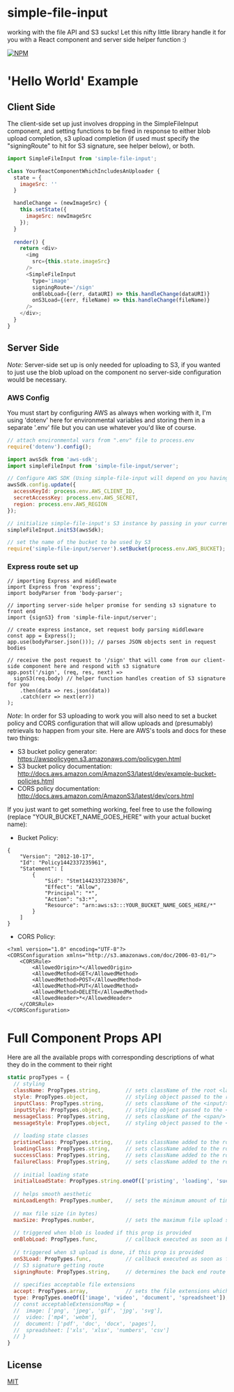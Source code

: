 # simple-file-input
working with the file API and S3 sucks! Let this nifty little library handle it for you with a React component and server side helper function :) 

[![NPM][nodei-image]][nodei-url]

# 'Hello World' Example
## Client Side
The client-side set up just involves dropping in the SimpleFileInput component, and setting functions to be fired in response to either blob upload completion, s3 upload completion (if used must specify the "signingRoute" to hit for S3 signature, see helper below), or both.
```js
import SimpleFileInput from 'simple-file-input';

class YourReactComponentWhichIncludesAnUploader {
  state = {
    imageSrc: ''
  }

  handleChange = (newImageSrc) {
    this.setState({
      imageSrc: newImageSrc
    });
  }
  
  render() {
    return <div>
      <img
        src={this.state.imageSrc}
      />
      <SimpleFileInput
        type='image'
        signingRoute='/sign'
        onBlobLoad={(err, dataURI) => this.handleChange(dataURI)}
        onS3Load={(err, fileName) => this.handleChange(fileName)}
      />
    </div>;
  }
}
```

## Server Side
*Note:* Server-side set up is only needed for uploading to S3, if you wanted to just use the blob upload on the component no server-side configuration would be necessary.

### AWS Config
You must start by configuring AWS as always when working with it, I'm using 'dotenv' here for environmental variables and storing them in a separate '.env' file but you can use whatever you'd like of course.
``` js
// attach environmental vars from ".env" file to process.env
require('dotenv').config();

import awsSdk from 'aws-sdk';
import simpleFileInput from 'simple-file-input/server';

// Configure AWS SDK (Using simple-file-input will depend on you having provided these three configuration properties)
awsSdk.config.update({
  accessKeyId: process.env.AWS_CLIENT_ID,
  secretAccessKey: process.env.AWS_SECRET,
  region: process.env.AWS_REGION
});

// initialize simple-file-input's S3 instance by passing in your current aws-sdk instance
simpleFileInput.initS3(awsSdk);

// set the name of the bucket to be used by S3
require('simple-file-input/server').setBucket(process.env.AWS_BUCKET);
```

### Express route set up

```
// importing Express and middlewate
import Express from 'express';
import bodyParser from 'body-parser';

// importing server-side helper promise for sending s3 signature to front end
import {signS3} from 'simple-file-input/server';

// create express instance, set request body parsing middleware
const app = Express();
app.use(bodyParser.json())); // parses JSON objects sent in request bodies

// receive the post request to '/sign' that will come from our client-side component here and respond with s3 signature
app.post('/sign', (req, res, next) =>
  signS3(req.body) // helper function handles creation of S3 signature for you
    .then(data => res.json(data))
    .catch(err => next(err))
);
```
*Note*: In order for S3 uploading to work you will also need to set a bucket policy and CORS configuration that will allow uploads and (presumably) retrievals to happen from your site.  Here are AWS's tools and docs for these two things:
* S3 bucket policy generator: <a href="https://awspolicygen.s3.amazonaws.com/policygen.html">https://awspolicygen.s3.amazonaws.com/policygen.html</a>
* S3 bucket policy documentation: <a href="http://docs.aws.amazon.com/AmazonS3/latest/dev/example-bucket-policies.html">http://docs.aws.amazon.com/AmazonS3/latest/dev/example-bucket-policies.html</a>
* CORS policy documentation: <a href="http://docs.aws.amazon.com/AmazonS3/latest/dev/cors.html">http://docs.aws.amazon.com/AmazonS3/latest/dev/cors.html</a>

If you just want to get something working, feel free to use the following (replace "YOUR_BUCKET_NAME_GOES_HERE" with your actual bucket name):
* Bucket Policy:
```
{
	"Version": "2012-10-17",
	"Id": "Policy1442337235961",
	"Statement": [
		{
			"Sid": "Stmt1442337233076",
			"Effect": "Allow",
			"Principal": "*",
			"Action": "s3:*",
			"Resource": "arn:aws:s3:::YOUR_BUCKET_NAME_GOES_HERE/*"
		}
	]
}
```
* CORS Policy:
```
<?xml version="1.0" encoding="UTF-8"?>
<CORSConfiguration xmlns="http://s3.amazonaws.com/doc/2006-03-01/">
    <CORSRule>
        <AllowedOrigin>*</AllowedOrigin>
        <AllowedMethod>GET</AllowedMethod>
        <AllowedMethod>POST</AllowedMethod>
        <AllowedMethod>PUT</AllowedMethod>
        <AllowedMethod>DELETE</AllowedMethod>
        <AllowedHeader>*</AllowedHeader>
    </CORSRule>
</CORSConfiguration>
```



# Full Component Props API
Here are all the available props with corresponding descriptions of what they do in the comment to their right

```js
static propTypes = {
  // styling
  className: PropTypes.string,        // sets className of the root <label/> element
  style: PropTypes.object,            // styling object passed to the root <label/> element
  inputClass: PropTypes.string,       // sets className of the <input/> element
  inputStyle: PropTypes.object,       // styling object passed to the <input/> element
  messageClass: PropTypes.string,     // sets className of the <span/> element containing the success/error message
  messageStyle: PropTypes.object,     // styling object passed to the <span/> element containing the success/error message
  
  // loading state classes
  pristineClass: PropTypes.string,    // sets className added to the root <label/> element prior to any uploads (defaults to "fa fa-upload")
  loadingClass: PropTypes.string,     // sets className added to the root <label/> element while in loading state (defaults to "fa fa-spinner fa-spin")
  successClass: PropTypes.string,     // sets className added to the root <label/> element upon loading success (defaults to "fa fa-thumbs-o-up")
  failureClass: PropTypes.string,     // sets className added to the root <label/> element upon loading failure (defaults to "fa fa-thumbs-down")
  
  // initial loading state
  initialLoadState: PropTypes.string.oneOf(['pristing', 'loading', 'success', 'failure']), // sets the initial state of the loading element (only determines which of the classes will be added at the beginning, "pristine" by default)
  
  // helps smooth aesthetic
  minLoadLength: PropTypes.number,    // sets the minimum amount of time the loading status will be displayed (in milliseconds), used to prevent flashing between status icons/classes for really quick uploads, 125 by default
  
  // max file size (in bytes)
  maxSize: PropTypes.number,          // sets the maximum file upload size (in bytes), default is 100000000 (100 MB)
  
  // triggered when blob is loaded if this prop is provided
  onBlobLoad: PropTypes.func,         // callback executed as soon as blob becomes available to front end, callback has the signature: function (error, dataURI) {...}
  
  // triggered when s3 upload is done, if this prop is provided
  onS3Load: PropTypes.func,           // callback executed as soon as file is uploaded to S3, callback has the signature: function (error, s3FileUrl) {...}
  // S3 signature getting route
  signingRoute: PropTypes.string,     // determines the back end route that will get hit in order to get an S3 signature for uploading to S3 from front end
  
  // specifies acceptable file extensions
  accept: PropTypes.array,            // sets the file extensions which the file uploader will accept, e.g. ['pdf', 'jpeg']
  type: PropTypes.oneOf(['image', 'video', 'document', 'spreadsheet']), // abstraction for the 'accept' property, lets user specify a set of extensions via specifying the type of file, e.g. 'image', 'video'.  The map of file types to corresponding extensions is listed here:
  // const acceptableExtensionsMap = {
  //  image: ['png', 'jpeg', 'gif', 'jpg', 'svg'],
  //  video: ['mp4', 'webm'],
  //  document: ['pdf', 'doc', 'docx', 'pages'],
  //  spreadsheet: ['xls', 'xlsx', 'numbers', 'csv']
  // }
}
```

## License

  [MIT](LICENSE)

[nodei-image]: https://nodei.co/npm/simple-file-input.png?downloads=true&downloadRank=true&stars=true
[nodei-url]: https://www.npmjs.com/package/simple-file-input
